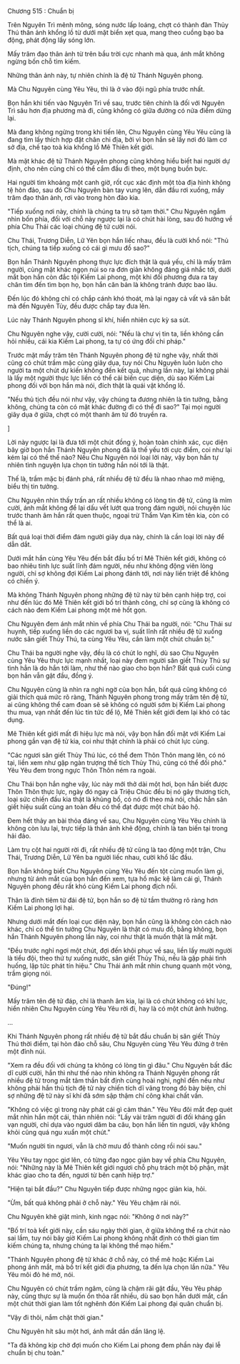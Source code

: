 




Chương 515 : Chuẩn bị


Trên Nguyên Trì mênh mông, sóng nước lấp loáng, chợt có thành đàn Thủy Thú thân ảnh khổng lồ từ dưới mặt biển xẹt qua, mang theo cuồng bạo ba động, phát động lấy sóng lớn.

Mấy trăm đạo thân ảnh từ trên bầu trời cực nhanh mà qua, ánh mắt không ngừng bốn chỗ tìm kiếm.

Những thân ảnh này, tự nhiên chính là đệ tử Thánh Nguyên phong.

Mà Chu Nguyên cùng Yêu Yêu, thì là ở vào đội ngũ phía trước nhất.

Bọn hắn khi tiến vào Nguyên Trì về sau, trước tiên chính là đối với Nguyên Trì sâu hơn địa phương mà đi, cũng không có giữa đường có nửa điểm dừng lại.

Mà đang không ngừng trong khi tiến lên, Chu Nguyên cùng Yêu Yêu cũng là đang tìm lấy thích hợp đặt chân chi địa, bởi vì bọn hắn sẽ lấy nơi đó làm cơ sở địa, chế tạo toà kia khổng lồ Mê Thiên kết giới.

Mà mặt khác đệ tử Thánh Nguyên phong cũng không hiểu biết hai người dự định, cho nên cũng chỉ có thể cắm đầu đi theo, một bụng buồn bực.

Hai người tìm khoảng một canh giờ, rốt cục xác định một tòa địa hình không tệ hòn đảo, sau đó Chu Nguyên bàn tay vung lên, dẫn đầu rơi xuống, mấy trăm đạo thân ảnh, rơi vào trong hòn đảo kia.

"Tiếp xuống nơi này, chính là chúng ta trụ sở tạm thời." Chu Nguyên ngắm nhìn bốn phía, đối với chỗ này ngược lại là có chút hài lòng, sau đó hướng về phía Chu Thái các loại chúng đệ tử cười nói.

Chu Thái, Trương Diễn, Lữ Yên bọn hắn liếc nhau, đều là cười khổ nói: "Thủ tịch, chúng ta tiếp xuống có cái gì mưu đồ sao?"

Bọn hắn Thánh Nguyên phong thực lực đích thật là quá yếu, chỉ là mấy trăm người, cùng mặt khác ngọn núi so ra đơn giản không đáng giá nhắc tới, dưới mắt bọn hắn còn đắc tội Kiếm Lai phong, một khi đối phương đưa ra tay chân tìm đến tìm bọn họ, bọn hắn căn bản là không tránh được bao lâu.

Đến lúc đó không chỉ có chắp cánh khó thoát, mà lại ngay cả vất vả săn bắt mà đến Nguyên Tủy, đều được chắp tay đưa lên.

Lúc này Thánh Nguyên phong sĩ khí, hiển nhiên cực kỳ sa sút.

Chu Nguyên nghe vậy, cười cười, nói: "Nếu là chư vị tin ta, liền không cần hỏi nhiều, cái kia Kiếm Lai phong, ta tự có ứng đối chi pháp."

Trước mặt mấy trăm tên Thánh Nguyên phong đệ tử nghe vậy, nhất thời cũng có chút trầm mặc cùng giãy dụa, tuy nói Chu Nguyên luôn luôn cho người ta một chút dự kiến không đến kết quả, nhưng lần này, lại không phải là lấy một người thực lực liền có thể cải biến cục diện, dù sao Kiếm Lai phong đối với bọn hắn mà nói, đích thật là quái vật khổng lồ.

"Nếu thủ tịch đều nói như vậy, vậy chúng ta đương nhiên là tin tưởng, bằng không, chúng ta còn có mặt khác đường đi có thể đi sao?" Tại mọi người giãy dụa ở giữa, chợt có một thanh âm từ đó truyền ra.

]

Lời này ngược lại là đưa tới một chút đồng ý, hoàn toàn chính xác, cục diện bây giờ bọn hắn Thánh Nguyên phong đã là thế yếu tới cực điểm, coi như lại kém lại có thể thế nào? Nếu Chu Nguyên nói loại lời này, vậy bọn hắn tự nhiên tình nguyện lựa chọn tin tưởng hắn nói tới là thật.

Thế là, trầm mặc bị đánh phá, rất nhiều đệ tử đều là nhao nhao mở miệng, biểu thị tin tưởng.

Chu Nguyên nhìn thấy trấn an rất nhiều không có lòng tin đệ tử, cũng là mỉm cười, ánh mắt không để lại dấu vết lướt qua trong đám người, nói chuyện lúc trước thanh âm hắn rất quen thuộc, ngoại trừ Thẩm Vạn Kim tên kia, còn có thể là ai.

Bất quá loại thời điểm đám người giãy dụa này, chính là cần loại lời này để dẫn dắt.

Dưới mắt hắn cùng Yêu Yêu đến bắt đầu bố trí Mê Thiên kết giới, không có bao nhiêu tinh lực suất lĩnh đám người, nếu như không động viên lòng người, chỉ sợ không đợi Kiếm Lai phong đánh tới, nơi này liền triệt để không có chiến ý.

Mà không Thánh Nguyên phong những đệ tử này từ bên cạnh hiệp trợ, coi như đến lúc đó Mê Thiên kết giới bố trí thành công, chỉ sợ cũng là không có cách nào đem Kiếm Lai phong một mẻ hốt gọn.

Chu Nguyên đem ánh mắt nhìn về phía Chu Thái ba người, nói: "Chu Thái sư huynh, tiếp xuống liền do các ngươi ba vị, suất lĩnh rất nhiều đệ tử xuống nước săn giết Thủy Thú, ta cùng Yêu Yêu, cần làm một chút chuẩn bị."

Chu Thái ba người nghe vậy, đều là có chút lo nghĩ, dù sao Chu Nguyên cùng Yêu Yêu thực lực mạnh nhất, loại này đem người săn giết Thủy Thú sự tình hẳn là do hắn tới làm, như thế nào giao cho bọn hắn? Bất quá cuối cùng bọn hắn vẫn gật đầu, đồng ý.

Chu Nguyên cũng là nhìn ra nghi ngờ của bọn hắn, bất quá cũng không có giải thích quá mức rõ ràng, Thánh Nguyên phong trong mấy trăm tên đệ tử, ai cũng không thể cam đoan sẽ sẽ không có người sớm bị Kiếm Lai phong thu mua, vạn nhất đến lúc tin tức để lộ, Mê Thiên kết giới đem lại khó có tác dụng.

Mê Thiên kết giới mất đi hiệu lực mà nói, vậy bọn hắn đối mặt với Kiếm Lai phong gần vạn đệ tử kia, coi như thật chính là phải có chút lực cùng.

"Các ngươi săn giết Thủy Thú lúc, có thể đem Thôn Thôn mang lên, có nó tại, liền xem như gặp ngàn trượng thể tích Thủy Thú, cũng có thể đối phó." Yêu Yêu đem trong ngực Thôn Thôn ném ra ngoài.

Chu Thái bọn hắn nghe vậy, lúc này mới thở dài một hơi, bọn hắn biết được Thôn Thôn thực lực, ngày đó ngay cả Triệu Chúc đều bị nó gây thương tích, loại sức chiến đấu kia thật là khủng bố, có nó đi theo mà nói, chắc hẳn săn giết hiệu suất cùng an toàn đều có thể đạt được một chút bảo hộ.

Đem hết thảy an bài thỏa đáng về sau, Chu Nguyên cùng Yêu Yêu chính là không còn lưu lại, trực tiếp là thân ảnh khẽ động, chính là tan biến tại trong hải đảo.

Làm trụ cột hai người rời đi, rất nhiều đệ tử cũng là tao động một trận, Chu Thái, Trương Diễn, Lữ Yên ba người liếc nhau, cười khổ lắc đầu.

Bọn hắn không biết Chu Nguyên cùng Yêu Yêu đến tột cùng muốn làm gì, nhưng từ ánh mắt của bọn hắn đến xem, tựa hồ mặc kệ làm cái gì, Thánh Nguyên phong đều rất khó cùng Kiếm Lai phong địch nổi.

Thân là đỉnh tiêm tử đái đệ tử, bọn hắn so đệ tử tầm thường rõ ràng hơn Kiếm Lai phong lợi hại.

Nhưng dưới mắt đến loại cục diện này, bọn hắn cũng là không còn cách nào khác, chỉ có thể tin tưởng Chu Nguyên là thật có mưu đồ, bằng không, bọn hắn Thánh Nguyên phong lần này, coi như thật là muốn thật là mất mặt.

"Đều trước nghỉ ngơi một chút, đợi đến khôi phục về sau, liền lấy mười người là tiểu đội, theo thứ tự xuống nước, săn giết Thủy Thú, nếu là gặp phải tình huống, lập tức phát tín hiệu." Chu Thái ánh mắt nhìn chung quanh một vòng, trầm giọng nói.

"Đúng!"

Mấy trăm tên đệ tử đáp, chỉ là thanh âm kia, lại là có chút không có khí lực, hiển nhiên Chu Nguyên cùng Yêu Yêu rời đi, hay là có một chút ảnh hưởng.

...

Khi Thánh Nguyên phong rất nhiều đệ tử bắt đầu chuẩn bị săn giết Thủy Thú thời điểm, tại hòn đảo chỗ sâu, Chu Nguyên cùng Yêu Yêu đứng ở trên một đỉnh núi.

"Xem ra đều đối với chúng ta không có lòng tin gì đâu." Chu Nguyên bất đắc dĩ cười cười, hắn thì như thế nào nhìn không ra Thánh Nguyên phong rất nhiều đệ tử trong mắt tâm thần bất định cùng hoài nghi, nghĩ đến nếu như không phải hắn thủ tịch đệ tử này chiến tích dĩ vãng trong đó bày biện, chỉ sợ những đệ tử này sĩ khí đã sớm sập thậm chí công khai chất vấn.

"Không có việc gì trong này phát cái gì cảm thán." Yêu Yêu đôi mắt đẹp quét mắt nhìn hắn một cái, thản nhiên nói: "Lấy vài trăm người đi đối kháng gần vạn người, chỉ dựa vào ngươi dăm ba câu, bọn hắn liền tin ngươi, vậy không khỏi cũng quá ngu xuẩn một chút."

"Muốn người tin ngươi, vẫn là chờ mưu đồ thành công rồi nói sau."

Yêu Yêu tay ngọc giơ lên, có từng đạo ngọc giản bay về phía Chu Nguyên, nói: "Những này là Mê Thiên kết giới ngươi chỗ phụ trách một bộ phận, mặt khác giao cho ta đến, ngươi từ bên cạnh hiệp trợ."

"Hiện tại bắt đầu?" Chu Nguyên tiếp được những ngọc giản kia, hỏi.

"Ừm, bất quá không phải ở chỗ này." Yêu Yêu chậm rãi nói.

Chu Nguyên khẽ giật mình, kinh ngạc nói: "Không ở nơi này?"

"Bố trí toà kết giới này, cần sáu ngày thời gian, ở giữa không thể ra chút nào sai lầm, tuy nói bây giờ Kiếm Lai phong không nhất định có thời gian tìm kiếm chúng ta, nhưng chúng ta lại không thể mạo hiểm."

"Thánh Nguyên phong đệ tử khác ở chỗ này, có thể mê hoặc Kiếm Lai phong ánh mắt, mà bố trí kết giới địa phương, ta đến lựa chọn lần nữa." Yêu Yêu môi đỏ hé mở, nói.

Chu Nguyên có chút trầm ngâm, cũng là chậm rãi gật đầu, Yêu Yêu pháp này, cũng thực sự là muốn ổn thỏa rất nhiều, dù sao bọn hắn dưới mắt, cần một chút thời gian làm tốt nghênh đón Kiếm Lai phong đại quân chuẩn bị.

"Vậy đi thôi, nắm chặt thời gian."

Chu Nguyên hít sâu một hơi, ánh mắt dần dần lăng lệ.

"Ta đã không kịp chờ đợi muốn cho Kiếm Lai phong đem phần này đại lễ chuẩn bị chu toàn."




